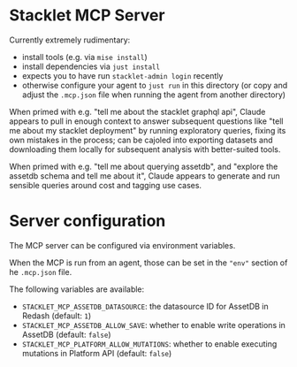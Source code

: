 # Stacklet MCP Server

Currently extremely rudimentary:
* install tools (e.g. via `mise install`)
* install dependencies via `just install`
* expects you to have run `stacklet-admin login` recently
* otherwise configure your agent to `just run` in this directory (or copy and adjust the `.mcp.json` file when running the agent from another directory)

When primed with e.g. "tell me about the stacklet graphql api", Claude appears to pull in enough context to answer subsequent questions like "tell me about my stacklet deployment" by running exploratory queries, fixing its own mistakes in the process; can be cajoled into exporting datasets and downloading them locally for subsequent analysis with better-suited tools.

When primed with e.g. "tell me about querying assetdb", and "explore the assetdb schema and tell me about it", Claude appears to generate and run sensible queries around cost and tagging use cases.


# Server configuration

The MCP server can be configured via environment variables.

When the MCP is run from an agent, those can be set in the `"env"` section of
he `.mcp.json` file.

The following variables are available:

- `STACKLET_MCP_ASSETDB_DATASOURCE`: the datasource ID for AssetDB in Redash (default: `1`)
- `STACKLET_MCP_ASSETDB_ALLOW_SAVE`: whether to enable write operations in AssetDB (default: `false`)
- `STACKLET_MCP_PLATFORM_ALLOW_MUTATIONS`: whether to enable executing mutations in Platform API (default: `false`)
